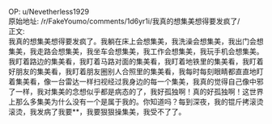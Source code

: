 
OP: u/Nevetherless1929  
原始地址: /r/FakeYoumo/comments/1d6yr1i/我真的想集美想得要发疯了/  
正文:  
我真的想集美想得要发疯了。我躺在床上会想集美，我洗澡会想集美，我出门会想集美，我走路会想集美，我坐车会想集美，我工作会想集美，我玩手机会想集美。我盯着路边的集美看，我盯着马路对面的集美看，我盯着地铁里的集美看，我盯着好朋友的集美看，我盯着朋友圈别人合照里的集美看，我每时每刻眼睛都直直地盯着集美看，像一台雷达一样扫视经过我身边的每一个集美，我真的觉得自己像中邪了一样，我对集美的念想似乎都是病态的了，我好孤独啊！真的好孤独啊！这世界上那么多集美为什么没有一个是属于我的。你知道吗？每到深夜，我的锟斤拷滚烫滚烫，我发病了我要**，我要狠狠操集美，我受不了了。

